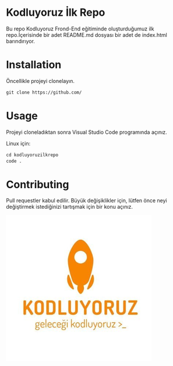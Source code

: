 # Kodluyoruz İlk Repo

Bu repo Kodluyoruz Frond-End eğitiminde oluşturduğumuz ilk repo.İçerisinde bir adet README.md dosyası bir adet de index.html barındırıyor.

# Installation

Öncellikle projeyi clonelayın.

```markdown
git clone https://github.com/
```

# Usage

Projeyi cloneladıktan sonra Visual Studio Code programında açınız.

Linux için:

```markdown
cd kodluyoruzilkrepo
code .
```
# Contributing
                                                       
Pull requestler kabul edilir. Büyük değişiklikler için, lütfen önce neyi değiştirmek istediğinizi tartışmak için bir konu açınız.






[def]: https://patika-cohorts-prod.s3-eu-central-1.amazonaws.com/cohorts/kodluyoruz-tb-js-react-yazilim-programi/HSuFQkYAfMZjiFYSn-cohorts-cover

![Kodluyoruz Logo][def2]

[def2]: https://raw.githubusercontent.com/Kodluyoruz/taskforce/git/git/markdown-nedir-nasil-kullaniriz-/figures/kodluyoruz_logo.jpg


